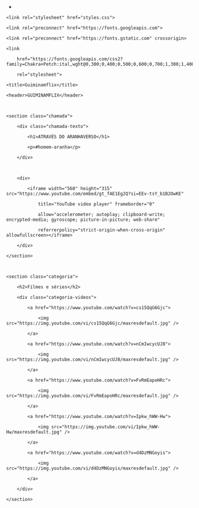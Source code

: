- <html lang="pt-BR">



<head>

    <link rel="stylesheet" href="styles.css">

    <link rel="preconnect" href="https://fonts.googleapis.com">

    <link rel="preconnect" href="https://fonts.gstatic.com" crossorigin>

    <link

        href="https://fonts.googleapis.com/css2?family=Chakra+Petch:ital,wght@0,300;0,400;0,500;0,600;0,700;1,300;1,400;1,500;1,600;1,700&display=swap"

        rel="stylesheet">

    <title>Guiminamflix</title>

</head>



<body>

    <header>GUIMINAMFLIX</header>



    <section class="chamada">

        <div class="chamada-texto">

            <h1>ATRAVÉS DO ARANHAVERSO</h1>

            <p>#homem-aranha</p>

        </div>



        <div>

            <iframe width="560" height="315" src="https://www.youtube.com/embed/gt_fAE1Eg2Q?si=EEv-tsY_b1B2OwKE"

                title="YouTube video player" frameborder="0"

                allow="accelerometer; autoplay; clipboard-write; encrypted-media; gyroscope; picture-in-picture; web-share"

                referrerpolicy="strict-origin-when-cross-origin" allowfullscreen></iframe>

        </div>

    </section>



    <section class="categoria">

        <h2>Filmes e séries</h2>

        <div class="categoria-videos">

            <a href="https://www.youtube.com/watch?v=cs15QqG6Gjc">

                <img src="https://img.youtube.com/vi/cs15QqG6Gjc/maxresdefault.jpg" />

            </a>

            <a href="https://www.youtube.com/watch?v=nCmIwcycUJ8">

                <img src="https://img.youtube.com/vi/nCmIwcycUJ8/maxresdefault.jpg" />

            </a>

            <a href="https://www.youtube.com/watch?v=FvRmEapoHRc">

                <img src="https://img.youtube.com/vi/FvRmEapoHRc/maxresdefault.jpg" />

            </a>

            <a href="https://www.youtube.com/watch?v=Ipkw_hWW-Hw">

                <img src="https://img.youtube.com/vi/Ipkw_hWW-Hw/maxresdefault.jpg" />

            </a>

            <a href="https://www.youtube.com/watch?v=d4DzMNGoyis">

                <img src="https://img.youtube.com/vi/d4DzMNGoyis/maxresdefault.jpg" />

            </a>

        </div>

    </section>



</body>



</html>


<!---
iasmin-oliveir4/iasmin-oliveir4 is a ✨ special ✨ repository because its `README.md` (this file) appears on your GitHub profile.
You can click the Preview link to take a look at your changes.
--->

